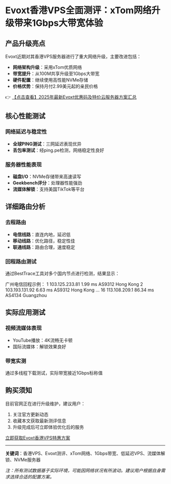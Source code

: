 # Evoxt香港VPS全面测评：xTom网络升级带来1Gbps大带宽体验

## 产品升级亮点
Evoxt近期对其香港VPS服务器进行了重大网络升级，主要改进包括：
- **网络架构升级**：采用xTom优质网络
- **带宽提升**：从100M共享升级至1Gbps大带宽
- **硬件配置**：继续使用高性能NVMe存储
- **价格优势**：保持月付2.99美元起的亲民价格

👉 [【点击查看】2025年最新Evoxt优惠码及特价云服务器方案汇总](https://bit.ly/evoxt)

## 核心性能测试
### 网络延迟与稳定性
- **全球PING测试**：三网延迟表现优异
- **丢包率测试**：经ping.pe检测，网络稳定性良好

### 服务器性能表现
- **磁盘I/O**：NVMe存储带来高速读写
- **Geekbench评分**：处理器性能强劲
- **流媒体解锁**：支持美国TikTok等平台

## 详细路由分析
### 去程路由
- **电信线路**：直连内地，延迟低
- **移动线路**：优化路径，稳定性佳
- **联通线路**：路由合理，速度稳定

### 回程路由测试
通过BestTrace工具对多个国内节点进行检测，结果显示：

广州电信回程示例：
1  103.125.233.81  1.99 ms  AS9312  Hong Kong
2  103.193.131.92  6.63 ms  AS9312  Hong Kong
...
16  113.108.209.1  86.34 ms  AS4134  Guangzhou

## 实际应用测试
### 视频流媒体表现
- YouTube播放：4K流畅无卡顿
- 国际流媒体：解锁效果良好

### 带宽实测
通过多线程下载测试，实际带宽接近1Gbps标称值

## 购买须知
目前官网正在进行升级维护，建议用户：
1. 关注官方更新动态
2. 收藏本文获取最新测评信息
3. 升级完成后可立即体验优化后的服务

[立即获取Evoxt香港VPS特惠方案](https://bit.ly/evoxt)

---

**关键词**：香港VPS、Evoxt测评、xTom网络、1Gbps带宽、低延迟VPS、流媒体解锁、NVMe服务器

*注：所有测试数据基于实际环境，可能因网络状况有所波动。建议用户根据自身需求选择合适的配置方案。*